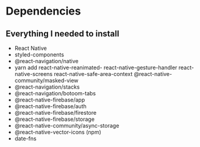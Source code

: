 # Dependencies
## Everything I needed to install
- React Native
- styled-components
- @react-navigation/native
- yarn add react-native-reanimated- react-native-gesture-handler react-native-screens react-native-safe-area-context @react-native-community/masked-view
- @react-navigation/stacks
- @react-navigation/botoom-tabs
- @react-native-firebase/app
- @react-native-firebase/auth
- @react-native-firebase/firestore
- @react-native-firebase/storage
- @react-native-community/async-storage
- @react-native-vector-icons (npm)
- date-fns